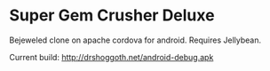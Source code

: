 # Super Gem Crusher Deluxe

Bejeweled clone on apache cordova for android.  Requires Jellybean.

Current build: http://drshoggoth.net/android-debug.apk
